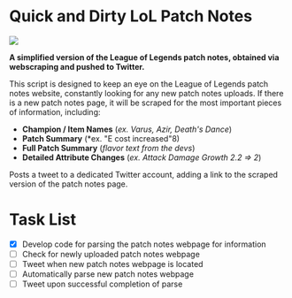 # Quick and Dirty LoL Patch Notes
<img src="https://img.shields.io/travis/satiel/Quick-Patch-Notes-LoL">

 **A simplified version of the League of Legends patch notes, obtained via webscraping and pushed to Twitter.**
 
 
This script is designed to keep an eye on the League of Legends patch notes website, constantly looking for any new patch notes uploads. If there is a new patch notes page, it will be scraped for the most important pieces of information, including: 
- **Champion / Item Names** (*ex. Varus, Azir, Death's Dance*)
- **Patch Summary** (*ex. "E cost increased"8)
- **Full Patch Summary** (*flavor text from the devs*)
- **Detailed Attribute Changes** (*ex. Attack Damage Growth 2.2 ⇒ 2*)

Posts a tweet to a dedicated Twitter account, adding a link to the scraped version of the patch notes page.

# Task List

- [x] Develop code for parsing the patch notes webpage for information
- [ ] Check for newly uploaded patch notes webpage
- [ ] Tweet when new patch notes webpage is located
- [ ] Automatically parse new patch notes webpage
- [ ] Tweet upon successful completion of parse
